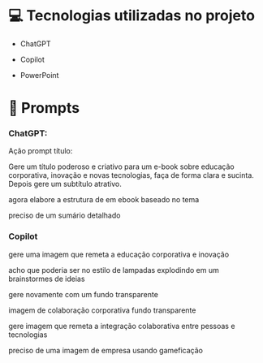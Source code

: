 <h1>💻 Tecnologias utilizadas no projeto</h1>

- ChatGPT

- Copilot

- PowerPoint

<h1> 🧠 Prompts </h1>

<h3>ChatGPT:</h3>

Ação prompt título: 

Gere um título poderoso e criativo para um e-book sobre educação corporativa, inovação e novas tecnologias, faça de forma clara e sucinta. Depois gere um subtítulo atrativo.

agora elabore a estrutura de em ebook baseado no tema 

preciso de um sumário detalhado

<h3>Copilot</h3>

gere uma imagem que remeta a educação corporativa e inovação

acho que poderia ser no estilo de lampadas explodindo em um brainstormes de ideias

gere novamente com um fundo transparente

imagem de colaboração corporativa fundo transparente

gere imagem que remeta a integração colaborativa entre pessoas e tecnologias

preciso de uma imagem  de empresa usando gameficação



